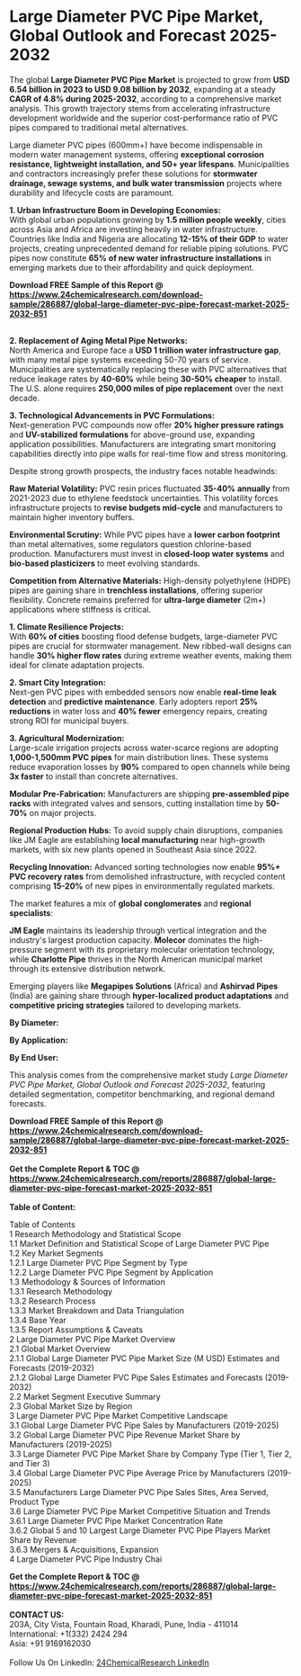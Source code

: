 <h1>Large Diameter PVC Pipe Market, Global Outlook and Forecast 2025-2032</h1><p>The global <strong>Large Diameter PVC Pipe Market</strong> is projected to grow from <strong>USD 6.54 billion in 2023 to USD 9.08 billion by 2032</strong>, expanding at a steady <strong>CAGR of 4.8% during 2025-2032</strong>, according to a comprehensive market analysis. This growth trajectory stems from accelerating infrastructure development worldwide and the superior cost-performance ratio of PVC pipes compared to traditional metal alternatives.</p><p>Large diameter PVC pipes (600mm+) have become indispensable in modern water management systems, offering <strong>exceptional corrosion resistance, lightweight installation, and 50+ year lifespans</strong>. Municipalities and contractors increasingly prefer these solutions for <strong>stormwater drainage, sewage systems, and bulk water transmission</strong> projects where durability and lifecycle costs are paramount.</p><p><strong>1. Urban Infrastructure Boom in Developing Economies:</strong><br>
With global urban populations growing by <strong>1.5 million people weekly</strong>, cities across Asia and Africa are investing heavily in water infrastructure. Countries like India and Nigeria are allocating <strong>12-15% of their GDP</strong> to water projects, creating unprecedented demand for reliable piping solutions. PVC pipes now constitute <strong>65% of new water infrastructure installations</strong> in emerging markets due to their affordability and quick deployment.</p><div><b>Download FREE Sample of this Report @ 
            <a href="https://www.24chemicalresearch.com/download-sample/286887/global-large-diameter-pvc-pipe-forecast-market-2025-2032-851">
            https://www.24chemicalresearch.com/download-sample/286887/global-large-diameter-pvc-pipe-forecast-market-2025-2032-851</a></b></div><br><p><strong>2. Replacement of Aging Metal Pipe Networks:</strong><br>
North America and Europe face a <strong>USD 1 trillion water infrastructure gap</strong>, with many metal pipe systems exceeding 50-70 years of service. Municipalities are systematically replacing these with PVC alternatives that reduce leakage rates by <strong>40-60%</strong> while being <strong>30-50% cheaper</strong> to install. The U.S. alone requires <strong>250,000 miles of pipe replacement</strong> over the next decade.</p><p><strong>3. Technological Advancements in PVC Formulations:</strong><br>
Next-generation PVC compounds now offer <strong>20% higher pressure ratings</strong> and <strong>UV-stabilized formulations</strong> for above-ground use, expanding application possibilities. Manufacturers are integrating smart monitoring capabilities directly into pipe walls for real-time flow and stress monitoring.</p><p>Despite strong growth prospects, the industry faces notable headwinds:</p><p><strong>Raw Material Volatility:</strong> PVC resin prices fluctuated <strong>35-40% annually</strong> from 2021-2023 due to ethylene feedstock uncertainties. This volatility forces infrastructure projects to <strong>revise budgets mid-cycle</strong> and manufacturers to maintain higher inventory buffers.</p><p><strong>Environmental Scrutiny:</strong> While PVC pipes have a <strong>lower carbon footprint</strong> than metal alternatives, some regulators question chlorine-based production. Manufacturers must invest in <strong>closed-loop water systems</strong> and <strong>bio-based plasticizers</strong> to meet evolving standards.</p><p><strong>Competition from Alternative Materials:</strong> High-density polyethylene (HDPE) pipes are gaining share in <strong>trenchless installations</strong>, offering superior flexibility. Concrete remains preferred for <strong>ultra-large diameter</strong> (2m+) applications where stiffness is critical.</p><p><strong>1. Climate Resilience Projects:</strong><br>
With <strong>60% of cities</strong> boosting flood defense budgets, large-diameter PVC pipes are crucial for stormwater management. New ribbed-wall designs can handle <strong>30% higher flow rates</strong> during extreme weather events, making them ideal for climate adaptation projects.</p><p><strong>2. Smart City Integration:</strong><br>
Next-gen PVC pipes with embedded sensors now enable <strong>real-time leak detection</strong> and <strong>predictive maintenance</strong>. Early adopters report <strong>25% reductions</strong> in water loss and <strong>40% fewer</strong> emergency repairs, creating strong ROI for municipal buyers.</p><p><strong>3. Agricultural Modernization:</strong><br>
Large-scale irrigation projects across water-scarce regions are adopting <strong>1,000-1,500mm PVC pipes</strong> for main distribution lines. These systems reduce evaporation losses by <strong>90%</strong> compared to open channels while being <strong>3x faster</strong> to install than concrete alternatives.</p><p><strong>Modular Pre-Fabrication:</strong> Manufacturers are shipping <strong>pre-assembled pipe racks</strong> with integrated valves and sensors, cutting installation time by <strong>50-70%</strong> on major projects.</p><p><strong>Regional Production Hubs:</strong> To avoid supply chain disruptions, companies like JM Eagle are establishing <strong>local manufacturing</strong> near high-growth markets, with six new plants opened in Southeast Asia since 2022.</p><p><strong>Recycling Innovation:</strong> Advanced sorting technologies now enable <strong>95%+ PVC recovery rates</strong> from demolished infrastructure, with recycled content comprising <strong>15-20%</strong> of new pipes in environmentally regulated markets.</p><p>The market features a mix of <strong>global conglomerates</strong> and <strong>regional specialists</strong>:</p><p><strong>JM Eagle</strong> maintains its leadership through vertical integration and the industry's largest production capacity. <strong>Molecor</strong> dominates the high-pressure segment with its proprietary molecular orientation technology, while <strong>Charlotte Pipe</strong> thrives in the North American municipal market through its extensive distribution network.</p><p>Emerging players like <strong>Megapipes Solutions</strong> (Africa) and <strong>Ashirvad Pipes</strong> (India) are gaining share through <strong>hyper-localized product adaptations</strong> and <strong>competitive pricing strategies</strong> tailored to developing markets.</p><p><strong>By Diameter:</strong></p><p><strong>By Application:</strong></p><p><strong>By End User:</strong></p><p>This analysis comes from the comprehensive market study <em>Large Diameter PVC Pipe Market, Global Outlook and Forecast 2025-2032</em>, featuring detailed segmentation, competitor benchmarking, and regional demand forecasts.</p><div><b>Download FREE Sample of this Report @ 
            <a href="https://www.24chemicalresearch.com/download-sample/286887/global-large-diameter-pvc-pipe-forecast-market-2025-2032-851">
            https://www.24chemicalresearch.com/download-sample/286887/global-large-diameter-pvc-pipe-forecast-market-2025-2032-851</a></b></div><br><div><b>Get the Complete Report & TOC @ 
            <a href="https://www.24chemicalresearch.com/reports/286887/global-large-diameter-pvc-pipe-forecast-market-2025-2032-851">
            https://www.24chemicalresearch.com/reports/286887/global-large-diameter-pvc-pipe-forecast-market-2025-2032-851</a></b></div><br>
            <b>Table of Content:</b><p>Table of Contents<br />
1 Research Methodology and Statistical Scope<br />
1.1 Market Definition and Statistical Scope of Large Diameter PVC Pipe<br />
1.2 Key Market Segments<br />
1.2.1 Large Diameter PVC Pipe Segment by Type<br />
1.2.2 Large Diameter PVC Pipe Segment by Application<br />
1.3 Methodology & Sources of Information<br />
1.3.1 Research Methodology<br />
1.3.2 Research Process<br />
1.3.3 Market Breakdown and Data Triangulation<br />
1.3.4 Base Year<br />
1.3.5 Report Assumptions & Caveats<br />
2 Large Diameter PVC Pipe Market Overview<br />
2.1 Global Market Overview<br />
2.1.1 Global Large Diameter PVC Pipe Market Size (M USD) Estimates and Forecasts (2019-2032)<br />
2.1.2 Global Large Diameter PVC Pipe Sales Estimates and Forecasts (2019-2032)<br />
2.2 Market Segment Executive Summary<br />
2.3 Global Market Size by Region<br />
3 Large Diameter PVC Pipe Market Competitive Landscape<br />
3.1 Global Large Diameter PVC Pipe Sales by Manufacturers (2019-2025)<br />
3.2 Global Large Diameter PVC Pipe Revenue Market Share by Manufacturers (2019-2025)<br />
3.3 Large Diameter PVC Pipe Market Share by Company Type (Tier 1, Tier 2, and Tier 3)<br />
3.4 Global Large Diameter PVC Pipe Average Price by Manufacturers (2019-2025)<br />
3.5 Manufacturers Large Diameter PVC Pipe Sales Sites, Area Served, Product Type<br />
3.6 Large Diameter PVC Pipe Market Competitive Situation and Trends<br />
3.6.1 Large Diameter PVC Pipe Market Concentration Rate<br />
3.6.2 Global 5 and 10 Largest Large Diameter PVC Pipe Players Market Share by Revenue<br />
3.6.3 Mergers & Acquisitions, Expansion<br />
4 Large Diameter PVC Pipe Industry Chai</p><div><b>Get the Complete Report & TOC @ 
            <a href="https://www.24chemicalresearch.com/reports/286887/global-large-diameter-pvc-pipe-forecast-market-2025-2032-851">
            https://www.24chemicalresearch.com/reports/286887/global-large-diameter-pvc-pipe-forecast-market-2025-2032-851</a></b></div><br><b>CONTACT US:</b><br>
            203A, City Vista, Fountain Road, Kharadi, Pune, India - 411014<br>
            International: +1(332) 2424 294<br>
            Asia: +91 9169162030 <br><br>
            Follow Us On LinkedIn: <a href="https://www.linkedin.com/company/24chemicalresearch/">24ChemicalResearch LinkedIn</a>